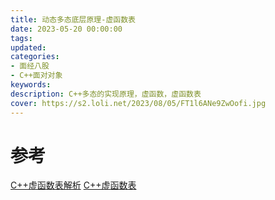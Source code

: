 ```yaml
---
title: 动态多态底层原理-虚函数表
date: 2023-05-20 00:00:00
tags:
updated:
categories:
- 面经八股
- C++面对对象
keywords:
description: C++多态的实现原理，虚函数，虚函数表
cover: https://s2.loli.net/2023/08/05/FT1l6ANe9ZwOofi.jpg
---
```


# 参考

[C++虚函数表解析](https://coolshell.cn/articles/12165.html)
[]()
[C++虚函数表](https://csguide.cn/cpp/object_oriented/virtual_function.html#c-%E5%AF%B9%E8%B1%A1%E6%A8%A1%E5%9E%8B)